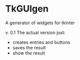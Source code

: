 # TkGUIgen
A generator of widgets for tkinter

v. 0.1
The actual version just:
- creates entries and buttons
- saves the result
- show the result
